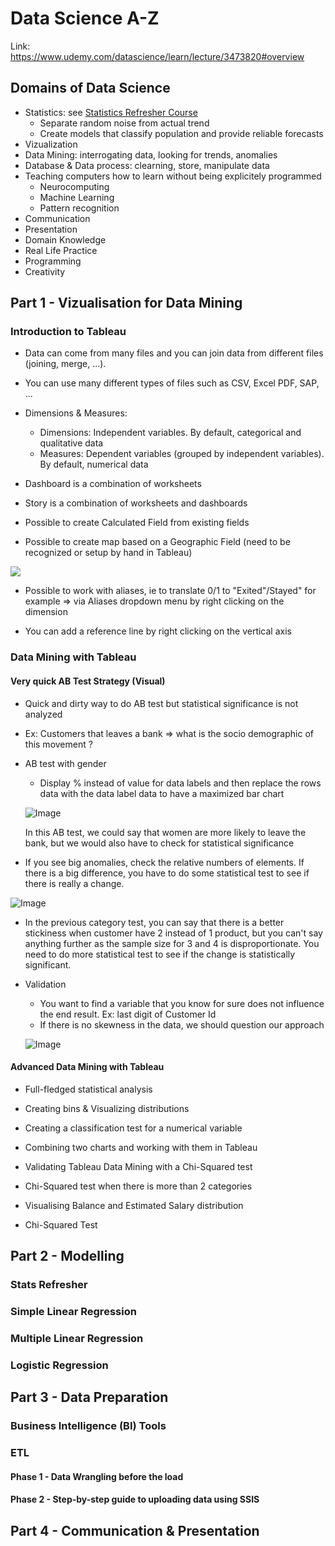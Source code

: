 # Data Science A-Z

Link: https://www.udemy.com/datascience/learn/lecture/3473820#overview

## Domains of Data Science

* Statistics: see <a href="../'Statistics Refresher'/">Statistics Refresher Course</a>
    * Separate random noise from actual trend
    * Create models that classify population and provide reliable forecasts
* Vizualization
* Data Mining: interrogating data, looking for trends, anomalies
* Database & Data process: clearning, store, manipulate data
* Teaching computers how to learn without being explicitely programmed
    * Neurocomputing
    * Machine Learning
    * Pattern recognition
* Communication
* Presentation
* Domain Knowledge
* Real Life Practice
* Programming
* Creativity

## Part 1 - Vizualisation for Data Mining

### Introduction to Tableau

* Data can come from many files and you can join data from different files (joining, merge, ...).
* You can use many different types of files such as CSV, Excel PDF, SAP, ...

* Dimensions & Measures:
    * Dimensions: Independent variables. By default, categorical and qualitative data
    * Measures: Dependent variables (grouped by independent variables). By default, numerical data
* Dashboard is a combination of worksheets
* Story is a combination of worksheets and dashboards

* Possible to create Calculated Field from existing fields

* Possible to create map based on a Geographic Field (need to be recognized or setup by hand in Tableau)

<img src="img/tableau-map.png">

* Possible to work with aliases, ie to translate 0/1 to "Exited"/Stayed" for example => via Aliases dropdown menu by right clicking on the dimension

* You can add a reference line by right clicking on the vertical axis

### Data Mining with Tableau

#### Very quick AB Test Strategy (Visual)

* Quick and dirty way to do AB test but statistical significance is not analyzed

* Ex: Customers that leaves a bank => what is the socio demographic of this movement ?
* AB test with gender
    * Display % instead of value for data labels and then replace the rows data with the data label data to have a maximized bar chart

    ![Image](img/tableau-abgender.png?raw=true)

    In this AB test, we could say that women are more likely to leave the bank, but we would also have to check for statistical significance

* If you see big anomalies, check the relative numbers of elements. If there is a big difference, you have to do some statistical test to see if there is really a change.

![Image](img/tableau-anomalies.png?raw=true)

* In the previous category test, you can say that there is a better stickiness when customer have 2 instead of 1 product, but you can't say anything further as the sample size for 3 and 4 is disproportionate. You need to do more statistical test to see if the change is statistically significant.

* Validation
    * You want to find a variable that you know for sure does not influence the end result. Ex: last digit of Customer Id
    * If there is no skewness in the data, we should question our approach

    ![Image](img/tableau-skewness.png?raw=true)

#### Advanced Data Mining with Tableau

* Full-fledged statistical analysis

* Creating bins & Visualizing distributions
* Creating a classification test for a numerical variable
* Combining two charts and working with them in Tableau
* Validating Tableau Data Mining with a Chi-Squared test
* Chi-Squared test when there is more than 2 categories
* Visualising Balance and Estimated Salary distribution
* Chi-Squared Test

## Part 2 - Modelling

### Stats Refresher

### Simple Linear Regression

### Multiple Linear Regression

### Logistic Regression

## Part 3 - Data Preparation

### Business Intelligence (BI) Tools

### ETL

#### Phase 1 - Data Wrangling before the load

#### Phase 2 - Step-by-step guide to uploading data using SSIS

## Part 4 - Communication & Presentation